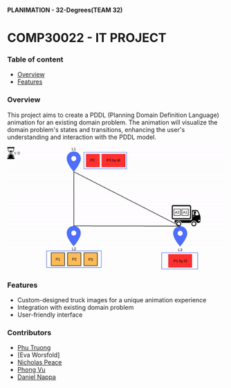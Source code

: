 **PLANIMATION - 32-Degrees(TEAM 32)**
# COMP30022 - IT PROJECT
### Table of content
  - [Overview](#overview)
  - [Features](#features)


### Overview
This project aims to create a PDDL (Planning Domain Definition Language) animation for an existing domain problem. The animation will visualize the domain problem's states and transitions, enhancing the user's understanding and interaction with the PDDL model.

<p align="center">
  <img src="assets/animated.gif" width="600">
</p>

### Features
  - Custom-designed truck images for a unique animation experience
  - Integration with existing domain problem
  - User-friendly interface

### Contributors
  - [Phu Truong](https://github.com/meatcooker)
  - [Eva Worsfold]
  - [Nicholas Peace](https://github.com/TheWillni)
  - [Phong Vu](https://github.com/PhongDavidVu)
  - [Daniel Nappa](https://github.com/DanielNappa)
